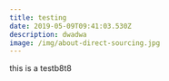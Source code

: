 ```yaml
---
title: testing
date: 2019-05-09T09:41:03.530Z
description: dwadwa
image: /img/about-direct-sourcing.jpg
---
```

this is a testb8t8
